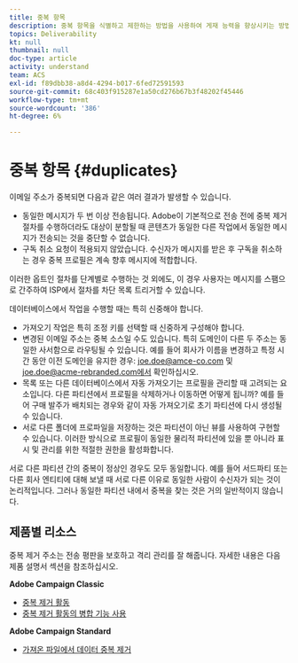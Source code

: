 ```yaml
---
title: 중복 항목
description: 중복 항목을 식별하고 제한하는 방법을 사용하여 게재 능력을 향상시키는 방법을 알아봅니다.
topics: Deliverability
kt: null
thumbnail: null
doc-type: article
activity: understand
team: ACS
exl-id: f89dbb38-a8d4-4294-b017-6fed72591593
source-git-commit: 68c403f915287e1a50cd276b67b3f48202f45446
workflow-type: tm+mt
source-wordcount: '386'
ht-degree: 6%

---
```


# 중복 항목 {#duplicates}

이메일 주소가 중복되면 다음과 같은 여러 결과가 발생할 수 있습니다.

* 동일한 메시지가 두 번 이상 전송됩니다. Adobe이 기본적으로 전송 전에 중복 제거 절차를 수행하더라도 대상이 분할될 때 콘텐츠가 동일한 다른 작업에서 동일한 메시지가 전송되는 것을 중단할 수 없습니다.
* 구독 취소 요청이 적용되지 않았습니다. 수신자가 메시지를 받은 후 구독을 취소하는 경우 중복 프로필은 계속 향후 메시지에 적합합니다.

이러한 옵트인 절차를 단계별로 수행하는 것 외에도, 이 경우 사용자는 메시지를 스팸으로 간주하여 ISP에서 절차를 차단 목록 트리거할 수 있습니다.

데이터베이스에서 작업을 수행할 때는 특히 신중해야 합니다.

* 가져오기 작업은 특히 조정 키를 선택할 때 신중하게 구성해야 합니다.
* 변경된 이메일 주소는 중복 소스일 수도 있습니다. 특히 도메인이 다른 두 주소는 동일한 사서함으로 라우팅될 수 있습니다. 예를 들어 회사가 이름을 변경하고 특정 시간 동안 이전 도메인을 유지한 경우: joe.doe@amce-co.com 및 joe.doe@acme-rebranded.com에서 확인하십시오.
* 목록 또는 다른 데이터베이스에서 자동 가져오기는 프로필을 관리할 때 고려되는 요소입니다. 다른 파티션에서 프로필을 삭제하거나 이동하면 어떻게 됩니까? 예를 들어 구매 발주가 배치되는 경우와 같이 자동 가져오기로 초기 파티션에 다시 생성될 수 있습니다.
* 서로 다른 폴더에 프로파일을 저장하는 것은 파티션이 아닌 뷰를 사용하여 구현할 수 있습니다. 이러한 방식으로 프로필이 동일한 물리적 파티션에 있을 뿐 아니라 표시 및 관리를 위한 적절한 권한을 활성화합니다.

서로 다른 파티션 간의 중복이 정상인 경우도 모두 동일합니다. 예를 들어 서드파티 또는 다른 회사 엔티티에 대해 보낼 때 서로 다른 이유로 동일한 사람이 수신자가 되는 것이 논리적입니다. 그러나 동일한 파티션 내에서 중복을 찾는 것은 거의 일반적이지 않습니다.

## 제품별 리소스

중복 제거 주소는 전송 평판을 보호하고 격리 관리를 잘 해줍니다. 자세한 내용은 다음 제품 설명서 섹션을 참조하십시오.

**Adobe Campaign Classic**

* [중복 제거 활동](https://experienceleague.adobe.com/docs/campaign-classic/using/automating-with-workflows/targeting-activities/deduplication.html)
* [중복 제거 활동의 병합 기능 사용](https://experienceleague.adobe.com/docs/campaign-classic/using/automating-with-workflows/use-cases/data-management/deduplication-merge.html?lang=ko)

**Adobe Campaign Standard**

* [가져온 파일에서 데이터 중복 제거](https://experienceleague.adobe.com/docs/campaign-standard/using/managing-processes-and-data/workflow-use-case/data-management/deduplicating-data-imported-file.html)
